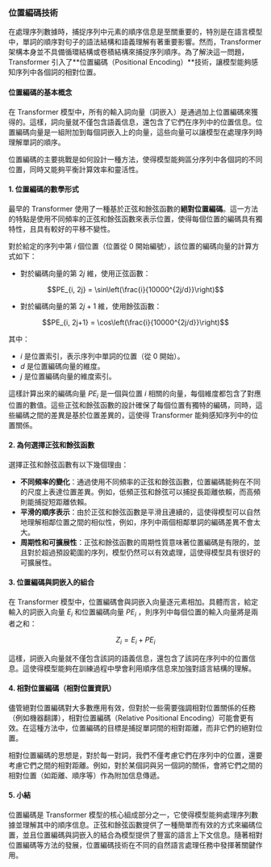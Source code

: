 ### **位置編碼技術**

在處理序列數據時，捕捉序列中元素的順序信息是至關重要的，特別是在語言模型中，單詞的順序對句子的語法結構和語義理解有著重要影響。然而，Transformer 架構本身並不具備循環結構或卷積結構來捕捉序列順序。為了解決這一問題，Transformer 引入了**位置編碼（Positional Encoding）**技術，讓模型能夠感知序列中各個詞的相對位置。

#### **位置編碼的基本概念**

在 Transformer 模型中，所有的輸入詞向量（詞嵌入）是通過加上位置編碼來獲得的。這樣，詞向量就不僅包含語義信息，還包含了它們在序列中的位置信息。位置編碼向量是一組附加到每個詞嵌入上的向量，這些向量可以讓模型在處理序列時理解單詞的順序。

位置編碼的主要挑戰是如何設計一種方法，使得模型能夠區分序列中各個詞的不同位置，同時又能夠平衡計算效率和靈活性。

#### **1. 位置編碼的數學形式**

最早的 Transformer 使用了一種基於正弦和餘弦函數的**絕對位置編碼**。這一方法的特點是使用不同頻率的正弦和餘弦函數來表示位置，使得每個位置的編碼具有獨特性，且具有較好的平移不變性。

對於給定的序列中第  $`i`$  個位置（位置從 0 開始編號），該位置的編碼向量的計算方式如下：

- 對於編碼向量的第  $`2j`$  維，使用正弦函數：

  
```math
PE_{i, 2j} = \sin\left(\frac{i}{10000^{2j/d}}\right)
```


- 對於編碼向量的第  $`2j+1`$  維，使用餘弦函數：

  
```math
PE_{i, 2j+1} = \cos\left(\frac{i}{10000^{2j/d}}\right)
```


其中：
-  $`i`$  是位置索引，表示序列中單詞的位置（從 0 開始）。
-  $`d`$  是位置編碼向量的維度。
-  $`j`$  是位置編碼向量的維度索引。

這樣計算出來的編碼向量  $`PE_i`$  是一個與位置  $`i`$  相關的向量，每個維度都包含了對應位置的數值。這些正弦和餘弦函數的設計確保了每個位置有獨特的編碼，同時，這些編碼之間的差異是基於位置差異的，這使得 Transformer 能夠感知序列中的位置關係。

#### **2. 為何選擇正弦和餘弦函數**

選擇正弦和餘弦函數有以下幾個理由：

- **不同頻率的變化**：通過使用不同頻率的正弦和餘弦函數，位置編碼能夠在不同的尺度上表達位置差異。例如，低頻正弦和餘弦可以捕捉長距離依賴，而高頻則能捕捉短距離依賴。
- **平滑的順序表示**：由於正弦和餘弦函數是平滑且連續的，這使得模型可以自然地理解相鄰位置之間的相似性，例如，序列中兩個相鄰單詞的編碼差異不會太大。
- **周期性和可擴展性**：正弦和餘弦函數的周期性質意味著位置編碼是有限的，並且對於超過預設範圍的序列，模型仍然可以有效處理，這使得模型具有很好的可擴展性。

#### **3. 位置編碼與詞嵌入的組合**

在 Transformer 模型中，位置編碼會與詞嵌入向量逐元素相加。具體而言，給定輸入的詞嵌入向量  $`E_i`$  和位置編碼向量  $`PE_i`$ ，則序列中每個位置的輸入向量將是兩者之和：


```math
Z_i = E_i + PE_i
```


這樣，詞嵌入向量就不僅包含該詞的語義信息，還包含了該詞在序列中的位置信息。這使得模型能夠在訓練過程中學會利用順序信息來加強對語言結構的理解。

#### **4. 相對位置編碼（相對位置資訊）**

儘管絕對位置編碼對大多數應用有效，但對於一些需要強調相對位置關係的任務（例如機器翻譯），相對位置編碼（Relative Positional Encoding）可能會更有效。在這種方法中，位置編碼的目標是捕捉單詞間的相對距離，而非它們的絕對位置。

相對位置編碼的思想是，對於每一對詞，我們不僅考慮它們在序列中的位置，還要考慮它們之間的相對距離。例如，對於某個詞與另一個詞的關係，會將它們之間的相對位置（如距離、順序等）作為附加信息傳遞。

#### **5. 小結**

位置編碼是 Transformer 模型的核心組成部分之一，它使得模型能夠處理序列數據並理解其中的順序信息。正弦和餘弦函數提供了一種簡單而有效的方式來編碼位置，並且位置編碼與詞嵌入的結合為模型提供了豐富的語言上下文信息。隨著相對位置編碼等方法的發展，位置編碼技術在不同的自然語言處理任務中發揮著關鍵作用。